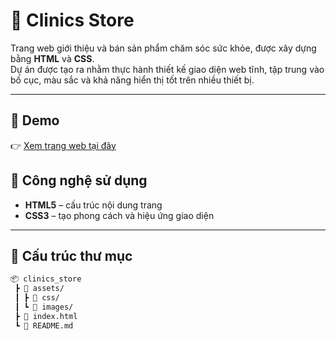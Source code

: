 # 🏥 Clinics Store

Trang web giới thiệu và bán sản phẩm chăm sóc sức khỏe, được xây dựng bằng **HTML** và **CSS**.  
Dự án được tạo ra nhằm thực hành thiết kế giao diện web tĩnh, tập trung vào bố cục, màu sắc và khả năng hiển thị tốt trên nhiều thiết bị.

---

## 🚀 Demo

👉 [Xem trang web tại đây](https://clinics-store.vercel.app/)  

## 🧩 Công nghệ sử dụng

- **HTML5** – cấu trúc nội dung trang  
- **CSS3** – tạo phong cách và hiệu ứng giao diện  
---

## 📁 Cấu trúc thư mục

```bash
📦 clinics_store
 ┣ 📂 assets/
 ┃ ┣ 📂 css/
 ┃ ┗ 📂 images/
 ┣ 📜 index.html
 ┗ 📜 README.md
